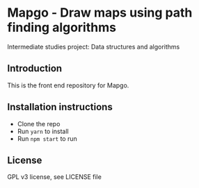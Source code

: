 # Mapgo - Draw maps using path finding algorithms

Intermediate studies project: Data structures and algorithms

## Introduction

This is the front end repository for Mapgo.

## Installation instructions

- Clone the repo
- Run ```yarn``` to install
- Run ```npm start``` to run

## License

GPL v3 license, see LICENSE file
